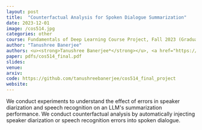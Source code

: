 ```yaml
---
layout: post
title:  "Counterfactual Analysis for Spoken Dialogue Summarization"
date: 2023-12-01
image: /cos514.jpg
categories: other
course: Fundamentals of Deep Learning Course Project, Fall 2023 (Graduate Course)
author: "Tanushree Banerjee"
authors: <u><strong>Tanushree Banerjee*</strong></u>, <a href="https://kiyosumaeda.github.io/">Kiyosu Maeda*</a>. Advisor&#58; <a href="https://www.cs.princeton.edu/~arora/">Sanjeev Arora</a>
paper: pdfs/cos514_final.pdf
slides:
venue: 
arxiv: 
code: https://github.com/tanushreebanerjee/cos514_final_project
website: 
---
```


We conduct experiments to understand the effect of errors in speaker diarization and speech recognition on an LLM's summarization performance. We conduct counterfactual analysis by automatically injecting speaker diarization or speech recognition errors into spoken dialogue.
